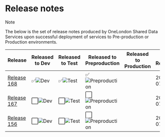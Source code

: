 # Release notes

> [!NOTE]
> The below is the set of release notes produced by OneLondon Shared Data Services upon successful deployment of services to Pre-production or Production environments.

| Release | Released to Dev | Released to Test | Released to Preproduction | Released to Production | Date Released |
| --- | --- | --- | --- | --- | --- |
| [Release 168](Release-168.md) | ✅![Dev](https://img.shields.io/badge/Dev-green?style=flat) | ✅![Test](https://img.shields.io/badge/Test-green?style=flat)  | ✅![Preproduction](https://img.shields.io/badge/Preproduction-green?style=flat) | | 2025-07-18 |
| [Release 167](Release-167.md) | ⬜![Dev](https://img.shields.io/badge/Dev-green?style=flat) | ⬜![Test](https://img.shields.io/badge/Test-green?style=flat)  | ⬜![Preproduction](https://img.shields.io/badge/Preproduction-green?style=flat) | | 2025-07-15 |
| [Release 156](Release-156.md) |⬜![Dev](https://img.shields.io/badge/Dev-grey?style=flat) | ⬜![Test](https://img.shields.io/badge/Test-grey?style=flat)| ⬜![Preproduction](https://img.shields.io/badge/Preproduction-grey?style=flat) | | 2025-07-07 |

